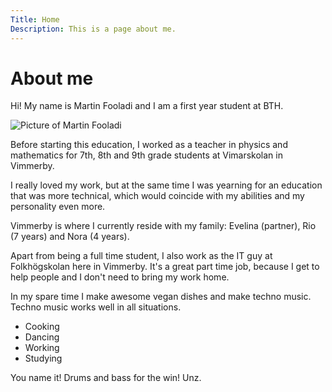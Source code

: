 ```yaml
---
Title: Home
Description: This is a page about me.
---
```


About me
==========================

Hi!
My name is Martin Fooladi and I am a first year student at BTH.

![Picture of Martin Fooladi](image/me.jpg?q=10&w=250&f=gaussian_blur&f=mean_removal&convolve=draw)

Before starting this education, I worked as a teacher in physics and mathematics for 7th, 8th and 9th grade students at Vimarskolan in Vimmerby.

I really loved my work, but at the same time I was yearning for an education that was more technical, which would coincide with my abilities and my personality even more.

Vimmerby is where I currently reside with my family: Evelina (partner), Rio (7 years) and Nora (4 years).

Apart from being a full time student, I also work as the IT guy at Folkhögskolan here in Vimmerby.
It's a great part time job, because I get to help people and I don't need to bring my work home.

In my spare time I make awesome vegan dishes and make techno music. Techno music works well in all situations. 

* Cooking
* Dancing
* Working
* Studying 

You name it! Drums and bass for the win! Unz.